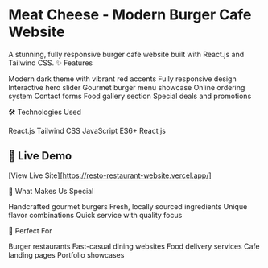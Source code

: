 # Meat Cheese - Modern Burger Cafe Website

A stunning, fully responsive burger cafe website built with React.js and Tailwind CSS.
✨ Features

Modern dark theme with vibrant red accents
Fully responsive design
Interactive hero slider
Gourmet burger menu showcase
Online ordering system
Contact forms
Food gallery section
Special deals and promotions

🛠️ Technologies Used

React.js
Tailwind CSS
JavaScript ES6+
React js

## 🚀 Live Demo
[View Live Site][https://resto-restaurant-website.vercel.app/]

🍔 What Makes Us Special

Handcrafted gourmet burgers
Fresh, locally sourced ingredients
Unique flavor combinations
Quick service with quality focus

🎯 Perfect For

Burger restaurants
Fast-casual dining websites
Food delivery services
Cafe landing pages
Portfolio showcases
